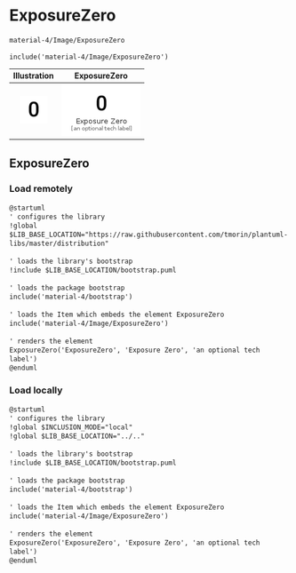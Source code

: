 # ExposureZero


```text
material-4/Image/ExposureZero
```

```text
include('material-4/Image/ExposureZero')
```



| Illustration | ExposureZero |
| :---: | :---: |
| ![illustration for Illustration](../../material-4/Image/ExposureZero.png) | ![illustration for ExposureZero](../../material-4/Image/ExposureZero.Local.png) |




## ExposureZero

### Load remotely
```plantuml
@startuml
' configures the library
!global $LIB_BASE_LOCATION="https://raw.githubusercontent.com/tmorin/plantuml-libs/master/distribution"

' loads the library's bootstrap
!include $LIB_BASE_LOCATION/bootstrap.puml

' loads the package bootstrap
include('material-4/bootstrap')

' loads the Item which embeds the element ExposureZero
include('material-4/Image/ExposureZero')

' renders the element
ExposureZero('ExposureZero', 'Exposure Zero', 'an optional tech label')
@enduml
```

### Load locally
```plantuml
@startuml
' configures the library
!global $INCLUSION_MODE="local"
!global $LIB_BASE_LOCATION="../.."

' loads the library's bootstrap
!include $LIB_BASE_LOCATION/bootstrap.puml

' loads the package bootstrap
include('material-4/bootstrap')

' loads the Item which embeds the element ExposureZero
include('material-4/Image/ExposureZero')

' renders the element
ExposureZero('ExposureZero', 'Exposure Zero', 'an optional tech label')
@enduml
```

